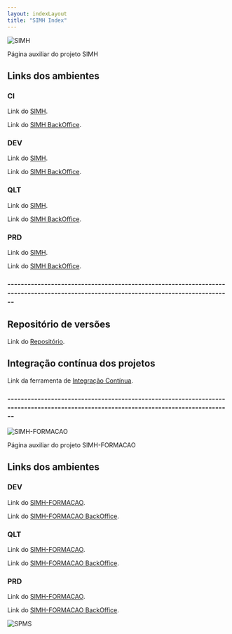 ```yaml
---
layout: indexLayout
title: "SIMH Index"
---
```

![SIMH](https://simhspms.github.io/SIMH_REPO/img/simhLogo.png)

Página auxiliar do projeto SIMH

## Links dos ambientes

### CI

Link do [SIMH](http://192.168.4.237:8001/SIMH/ "SIMH").

Link do [SIMH BackOffice](http://192.168.4.237:8001/SIMH_BKO/ "SIMH BKO").

### DEV

Link do [SIMH](http://192.168.4.237:7001/SIMH/ "SIMH").

Link do [SIMH BackOffice](http://192.168.4.237:7001/SIMH_BKO/ "SIMH BKO").

### QLT

Link do [SIMH](https://simh-qa.min-saude.pt "SIMH").

Link do [SIMH BackOffice](https://simh-qa.min-saude.pt/SIMH_BKO/ "SIMH BKO").

### PRD

Link do [SIMH](https://simh.min-saude.pt "SIMH").

Link do [SIMH BackOffice](https://simh.min-saude.pt/SIMH_BKO/ "SIMH BKO").

### ------------------------------------------------------------------------------------------------------------------------------------

## Repositório de versões

Link do [Repositório](http://192.168.4.237:8081/nexus/ "Nexus").

## Integração contínua dos projetos

Link da ferramenta de [Integração Contínua](http://192.168.4.237:8080 "Jenkins").

### ------------------------------------------------------------------------------------------------------------------------------------

![SIMH-FORMACAO](https://simhspms.github.io/SIMH_REPO/img/simhfLogo.png)

Página auxiliar do projeto SIMH-FORMACAO

## Links dos ambientes

### DEV

Link do [SIMH-FORMACAO](http://192.168.103.138:7001/SIMH_FORMACAO/ "SIMH-FORMACAO").

Link do [SIMH-FORMACAO BackOffice](http://192.168.103.138:7001/SIMH_FORMACAO_BKO/ "SIMH-FORMACAO BKO").

### QLT

Link do [SIMH-FORMACAO](https://simh-formacao-qa.min-saude.pt/SIMH_FORMACAO/ "SIMH-FORMACAO").

Link do [SIMH-FORMACAO BackOffice](https://simh-formacao-qa.min-saude.pt/SIMH_FORMACAO_BKO/ "SIMH-FORMACAO BKO").

### PRD

Link do [SIMH-FORMACAO](https://simh-formacao.min-saude.pt "SIMH-FORMACAO").

Link do [SIMH-FORMACAO BackOffice](http://simhf-prod-app01.dc.min-saude.pt:7003/SIMH_FORMACAO_BKO "SIMH-FORMACAO BKO").

![SPMS](https://simhspms.github.io/SIMH_REPO/img/spmsLogo.png)
